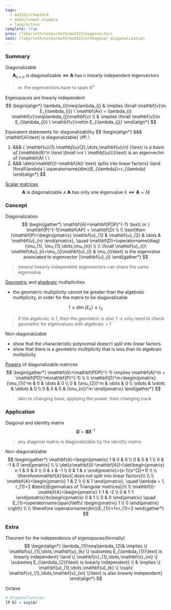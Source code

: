 ```yaml
---
tags:
  - ma1522/chapter6
  - math/linear_algebra
  - lang/octave
complete: true
prev: /labyrinth/notes/math/ma1522/eigenvectors
next: /labyrinth/notes/math/ma1522/orthogonal_diagonalization
---
```

   
### Summary
Diagonalizable
$$
\mathbf{A}_{n\times n}\text{ is diagonalizable}\iff \mathbf{A}\text{ has }n\text{ linearly independent eigenvectors}
$$
> ie. the eigenvectors have to span $\mathbb{R}^n$

Eigenspaces are linearly independent
$$
\begin{align*}
\lambda_{i}\neq\lambda_{j} & \implies \forall \mathbf{v}\in E_{\lambda_{i}} \ \mathbf{Av} = \lambda_{i} \mathbf{v}\neq\lambda_{j}\mathbf{v} \\
& \implies \forall \mathbf{v}\in E_{\lambda_{i}} \ \mathbf{v}\not\in E_{\lambda_{j}}
\end{align*}
$$

Equivalent statements for diagonalizability
$$
\begin{align*}
&&& \mathbf{A}\text{ is diagonalizable} \iff\\
\\
1) &&& \{ \mathbf{u}_{1},\mathbf{u}_{2},\dots,\mathbf{u}_{n} \}\text{ is a basis of }\mathbb{R}^n \land \forall i<n \ \mathbf{u}_{i}\text{ is an eigenvector of }\mathbf{A} \\
\\
2) &&& \det(x\mathbf{I}-\mathbf{A}) \text{ splits into linear factors} \land \forall\lambda \ \operatorname{dim}(E_{\lambda})=r_{\lambda}
\end{align*}
$$

[Scalar matrices](/labyrinth/notes/math/ma1522/special_matrices#^ca64e0)
$$
\mathbf{A}\text{ is diagonalizable}\land\mathbf{A}\text{ has only one eigenvalue }\lambda \iff \mathbf{A}=\lambda \mathbf{I}
$$
### Concept
Diagonalization
$$
\begin{gather*}
\mathbf{A}=\mathbf{PDP}^{-1} \text{ or } \mathbf{P}^{-1}\mathbf{AP} = \mathbf{D} \\
\\
\text{then }\mathbf{P}=\begin{pmatrix}
\mathbf{u}_{1} & \mathbf{u}_{2} & \dots & \mathbf{u}_{n}
\end{pmatrix}, \quad \mathbf{D}=\operatorname{diag}(\mu_{1}, \mu_{1},\dots,\mu_{n}) \\
\\
\forall \mathbf{u}_{i}\ \mathbf{Au}_{i}=\mu_{i}\mathbf{u}_{i} & \mu_{i}\text{ is the eigenvalue associated to eigenvector }\mathbf{u}_{i}
\end{gather*}
$$
> several linearly independent eigenvectors can share the same eigenvalue

[Geometric](/labyrinth/notes/math/ma1522/eigenvectors#^444228) and [algebraic](/labyrinth/notes/math/ma1522/eigenvectors#^3360ad) multiplicities
- the geometric multiplicity cannot be greater than the algebraic multiplicity, in order for the matrix to be diagonalizable

$$
1\leq \operatorname{dim}(E_{\lambda})\leq r_{\lambda}
$$
> if the algebraic is 1, then the geometric is also 1 -> only need to check geometric for eigenvalues with algebraic > 1

Non-diagonalizable
- show that the characteristic polynomial doesn't split into linear factors
- show that there is a geometric multiplicity that is less than its algebraic multiplicity

[Powers](/labyrinth/notes/math/ma1522/matrix_multiplication#^6a9606) of diagonalizable matrices
$$
\begin{gather*}
\mathbf{A}=\mathbf{PDP}^{-1} \implies \mathbf{A}^m = \mathbf{PD}^m\mathbf{P}^{-1} \\
\\
\mathbf{D}^m=\begin{pmatrix}
(\mu_{1})^m & 0 & \dots & 0 \\
0 & (\mu_{2})^m & \dots & 0 \\
\vdots & \vdots & \ddots & 0 \\
0 & 0 & 0 & (\mu_{n})^m
\end{pmatrix} 
\end{gather*}
$$
> akin to changing base, applying the power, then changing back
### Application
Diagonal and identity matrix
$$
\mathbf{D}=\mathbf{IDI}^{-1}
$$
> any diagonal matrix is diagonalizable by the identity matrix

Non-diagonalizable
$$
\begin{gather*}
\mathbf{A}=\begin{pmatrix}
1 & 0 & 0 \\
0 & 0 & 1 \\
0 & -1 & 0
\end{pmatrix} \\
\\
\det(x\mathbf{I}-\mathbf{A})=\det\begin{pmatrix}
x-1 & 0 & 0 \\
0 & x & -1 \\
0 & 1 & x
\end{pmatrix}=(x-1)(x^{2}+1) \\
\\
\therefore\mathbf{A}\text{ does not split into linear factors}\\
\\
\\
\mathbf{A}=\begin{pmatrix}
1 & 2 \\ 0 & 1
\end{pmatrix}, \quad \lambda = 1, r_{1}=2 &\text{(Eigenvalues of Triangular matrices)}\\
\\
\mathbf{I}-\mathbf{A}=\begin{pmatrix}
1-1 & -2 \\ 0 & 1-1
\end{pmatrix}\to\begin{pmatrix}
0 & 1 \\ 0 & 0
\end{pmatrix} \quad E_{1}=\operatorname{span}\left\{ \begin{pmatrix}
1 \\
0
\end{pmatrix} \right\} \\
\\
\therefore \operatorname{dim}(E_{1})=1<r_{1}=2
\end{gather*}
$$
### Extra
Theorem for the independence of eigenspaces(formally)
$$
\begin{align*}
\lambda_{1}\neq\lambda_{2}& \implies \{ \mathbf{u}_{1},\dots,\mathbf{u}_{k} \} \subseteq E_{\lambda_{1}}\text{ is linearly independent} \land \{ \mathbf{v}_{1},\dots,\mathbf{v}_{m} \} \subseteq E_{\lambda_{2}}\text{ is linearly independent} \\
& \implies \{ \mathbf{u}_{1},\dots,\mathbf{u}_{k} \} \cup\{ \mathbf{v}_{1},\dots,\mathbf{v}_{m} \}\text{ is also linearly independent}
\end{align*}
$$

Octave
```octave
# Diagonalization
[P D] = eig(A)
```